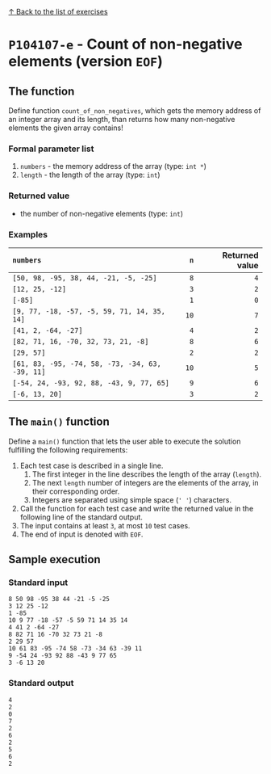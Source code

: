 
[↑ Back to the list of exercises](./README.md)

# `P104107-e` - Count of non-negative elements (version `EOF`)

## The function

Define function `count_of_non_negatives`, which gets the memory address of an integer array and its length, than returns how many non-negative elements the given array contains!

### Formal parameter list
         
1. `numbers` - the memory address of the array (type: `int *`)
1. `length` - the length of the array (type: `int`)


### Returned value

* the number of non-negative elements (type: `int`)

### Examples

| `numbers` | `n` | Returned value | 
| :--- | ---: | ---: | 
| `[50, 98, -95, 38, 44, -21, -5, -25]` | `8` | `4` |
| `[12, 25, -12]` | `3` | `2` |
| `[-85]` | `1` | `0` |
| `[9, 77, -18, -57, -5, 59, 71, 14, 35, 14]` | `10` | `7` |
| `[41, 2, -64, -27]` | `4` | `2` |
| `[82, 71, 16, -70, 32, 73, 21, -8]` | `8` | `6` |
| `[29, 57]` | `2` | `2` |
| `[61, 83, -95, -74, 58, -73, -34, 63, -39, 11]` | `10` | `5` |
| `[-54, 24, -93, 92, 88, -43, 9, 77, 65]` | `9` | `6` |
| `[-6, 13, 20]` | `3` | `2` |

## The `main()` function

Define a `main()` function that lets the user able to execute the solution fulfilling the following requirements:

1. Each test case is described in a single line.
    1. The first integer in the line describes the length of the array (`length`).
    1. The next `length` number of integers are the elements of the array, in their corresponding order.
    1. Integers are separated using simple space (`' '`) characters.
1. Call the function for each test case and write the returned value in the following line of the standard output.
1. The input contains at least `3`, at most `10` test cases.
1. The end of input is denoted with `EOF`.

## Sample execution

### Standard input

```
8 50 98 -95 38 44 -21 -5 -25
3 12 25 -12
1 -85
10 9 77 -18 -57 -5 59 71 14 35 14
4 41 2 -64 -27
8 82 71 16 -70 32 73 21 -8
2 29 57
10 61 83 -95 -74 58 -73 -34 63 -39 11
9 -54 24 -93 92 88 -43 9 77 65
3 -6 13 20
```

### Standard output

```
4
2
0
7
2
6
2
5
6
2
```